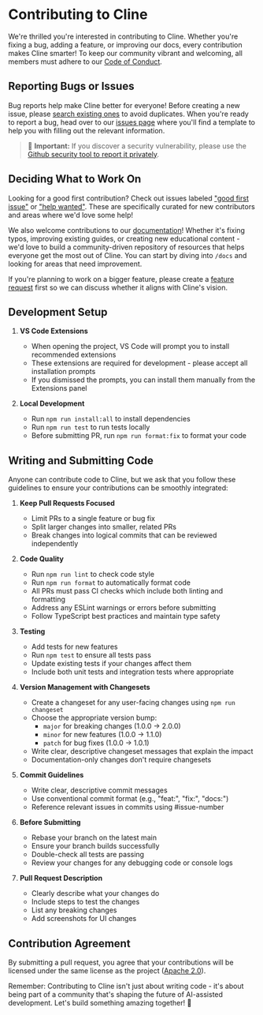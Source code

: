 # Contributing to Cline

We're thrilled you're interested in contributing to Cline. Whether you're fixing a bug, adding a feature, or improving our docs, every contribution makes Cline smarter! To keep our community vibrant and welcoming, all members must adhere to our [Code of Conduct](CODE_OF_CONDUCT.md).

## Reporting Bugs or Issues

Bug reports help make Cline better for everyone! Before creating a new issue, please [search existing ones](https://github.com/cline/cline/issues) to avoid duplicates. When you're ready to report a bug, head over to our [issues page](https://github.com/cline/cline/issues/new/choose) where you'll find a template to help you with filling out the relevant information.

<blockquote class='warning-note'>
     🔐 <b>Important:</b> If you discover a security vulnerability, please use the <a href="https://github.com/cline/cline/security/advisories/new">Github security tool to report it privately</a>.
</blockquote>

## Deciding What to Work On

Looking for a good first contribution? Check out issues labeled ["good first issue"](https://github.com/cline/cline/labels/good%20first%20issue) or ["help wanted"](https://github.com/cline/cline/labels/help%20wanted). These are specifically curated for new contributors and areas where we'd love some help!

We also welcome contributions to our [documentation](https://github.com/cline/cline/tree/main/docs)! Whether it's fixing typos, improving existing guides, or creating new educational content - we'd love to build a community-driven repository of resources that helps everyone get the most out of Cline. You can start by diving into `/docs` and looking for areas that need improvement.

If you're planning to work on a bigger feature, please create a [feature request](https://github.com/cline/cline/discussions/categories/feature-requests?discussions_q=is%3Aopen+category%3A%22Feature+Requests%22+sort%3Atop) first so we can discuss whether it aligns with Cline's vision.

## Development Setup

1. **VS Code Extensions**

    - When opening the project, VS Code will prompt you to install recommended extensions
    - These extensions are required for development - please accept all installation prompts
    - If you dismissed the prompts, you can install them manually from the Extensions panel

2. **Local Development**
    - Run `npm run install:all` to install dependencies
    - Run `npm run test` to run tests locally
    - Before submitting PR, run `npm run format:fix` to format your code

## Writing and Submitting Code

Anyone can contribute code to Cline, but we ask that you follow these guidelines to ensure your contributions can be smoothly integrated:

1. **Keep Pull Requests Focused**

    - Limit PRs to a single feature or bug fix
    - Split larger changes into smaller, related PRs
    - Break changes into logical commits that can be reviewed independently

2. **Code Quality**

    - Run `npm run lint` to check code style
    - Run `npm run format` to automatically format code
    - All PRs must pass CI checks which include both linting and formatting
    - Address any ESLint warnings or errors before submitting
    - Follow TypeScript best practices and maintain type safety

3. **Testing**

    - Add tests for new features
    - Run `npm test` to ensure all tests pass
    - Update existing tests if your changes affect them
    - Include both unit tests and integration tests where appropriate

4. **Version Management with Changesets**

    - Create a changeset for any user-facing changes using `npm run changeset`
    - Choose the appropriate version bump:
        - `major` for breaking changes (1.0.0 → 2.0.0)
        - `minor` for new features (1.0.0 → 1.1.0)
        - `patch` for bug fixes (1.0.0 → 1.0.1)
    - Write clear, descriptive changeset messages that explain the impact
    - Documentation-only changes don't require changesets

5. **Commit Guidelines**

    - Write clear, descriptive commit messages
    - Use conventional commit format (e.g., "feat:", "fix:", "docs:")
    - Reference relevant issues in commits using #issue-number

6. **Before Submitting**

    - Rebase your branch on the latest main
    - Ensure your branch builds successfully
    - Double-check all tests are passing
    - Review your changes for any debugging code or console logs

7. **Pull Request Description**
    - Clearly describe what your changes do
    - Include steps to test the changes
    - List any breaking changes
    - Add screenshots for UI changes

## Contribution Agreement

By submitting a pull request, you agree that your contributions will be licensed under the same license as the project ([Apache 2.0](LICENSE)).

Remember: Contributing to Cline isn't just about writing code - it's about being part of a community that's shaping the future of AI-assisted development. Let's build something amazing together! 🚀
